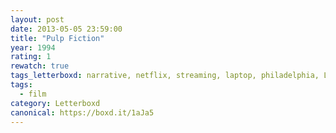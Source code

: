 ```yaml
---
layout: post 
date: 2013-05-05 23:59:00
title: "Pulp Fiction"
year: 1994
rating: 1
rewatch: true
tags_letterboxd: narrative, netflix, streaming, laptop, philadelphia, Leah
tags:
  - film
category: Letterboxd
canonical: https://boxd.it/1aJa5
---
```

